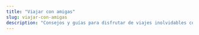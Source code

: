 ```yaml
---
title: "Viajar con amigas"
slug: viajar-con-amigas
description: "Consejos y guías para disfrutar de viajes inolvidables con tus amigas en destinos maravillosos."
---
```



